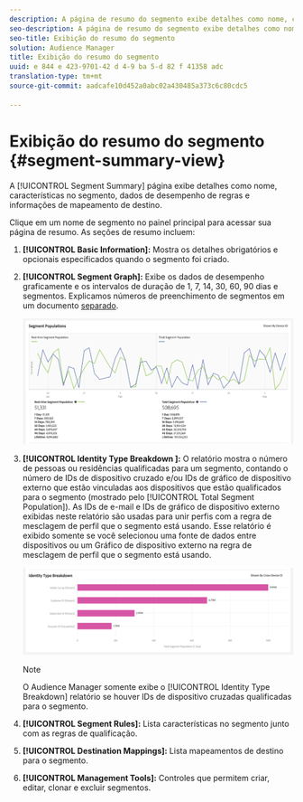```yaml
---
description: A página de resumo do segmento exibe detalhes como nome, características no segmento, regras, dados de desempenho e informações de mapeamento de destino.
seo-description: A página de resumo do segmento exibe detalhes como nome, características no segmento, regras, dados de desempenho e informações de mapeamento de destino.
seo-title: Exibição do resumo do segmento
solution: Audience Manager
title: Exibição do resumo do segmento
uuid: e 844 e 423-9701-42 d 4-9 ba 5-d 82 f 41358 adc
translation-type: tm+mt
source-git-commit: aadcafe10d452a0abc02a430485a373c6c80cdc5

---
```



# Exibição do resumo do segmento {#segment-summary-view}

A [!UICONTROL Segment Summary] página exibe detalhes como nome, características no segmento, dados de desempenho de regras e informações de mapeamento de destino.

Clique em um nome de segmento no painel principal para acessar sua página de resumo. As seções de resumo incluem:

1. **[!UICONTROL Basic Information]:** Mostra os detalhes obrigatórios e opcionais especificados quando o segmento foi criado.
1. **[!UICONTROL Segment Graph]:** Exibe os dados de desempenho graficamente e os intervalos de duração de 1, 7, 14, 30, 60, 90 dias e segmentos. Explicamos números de preenchimento de segmentos em um documento [separado](../../features/segments/segment-builder-data.md).

   ![segmentos de segmentos](assets/segment-graph.png)

1. **[!UICONTROL Identity Type Breakdown ]:** O relatório mostra o número de pessoas ou residências qualificadas para um segmento, contando o número de IDs de dispositivo cruzado e/ou IDs de gráfico de dispositivo externo que estão vinculadas aos dispositivos que estão qualificados para o segmento (mostrado pelo [!UICONTROL Total Segment Population]). As IDs de e-mail e IDs de gráfico de dispositivo externo exibidas neste relatório são usadas para unir perfis com a regra de mesclagem de perfil que o segmento está usando. Esse relatório é exibido somente se você selecionou uma fonte de dados entre dispositivos ou um Gráfico de dispositivo externo na regra de mesclagem de perfil que o segmento está usando.

   ![segmentos de segmentos](assets/segment-type.png)

   >[!NOTE]
   >
   >O Audience Manager somente exibe o [!UICONTROL Identity Type Breakdown] relatório se houver IDs de dispositivo cruzadas qualificadas para o segmento.

1. **[!UICONTROL Segment Rules]:** Lista características no segmento junto com as regras de qualificação.
1. **[!UICONTROL Destination Mappings]:** Lista mapeamentos de destino para o segmento.
1. **[!UICONTROL Management Tools]:** Controles que permitem criar, editar, clonar e excluir segmentos.